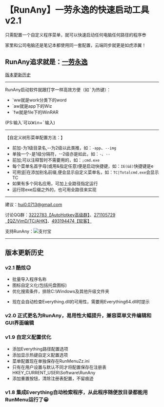 # 【RunAny】一劳永逸的快速启动工具 v2.1

只需配置一个自定义程序菜单，就可以快速启动任何电脑任何路径的程序😎

家里和公司电脑还是笔记本都使用同一套配置，云端同步就更是如虎添翼！

RunAny追求就是：<u>**一劳永逸**</u>
---

[版本更新历史](#ver)

---

RunAny启动软件就跟打字一样高效方便（如<kbd>\`</kbd>为热键）：

- \`ww就是work分类下的word
- \`aw就是app下的Wiz
- \`fw就是file下的WinRAR

(PS:输入\`可以<kbd>Win</kbd>+<kbd>\`</kbd>输入)

---


【自定义树形菜单配置方法：】
* 前加-为1级目录名,--为2级以此类推，如：`-app`、`--img`
* 单独一个-是1级分隔符，--2级亦是如此，如：`-`、`--`
* 前加;可以注释暂时不需要用的，如：`;cmd.exe`
* 每个菜单名首字母(或用&指定任意)便是启动快捷键，如：`IE(&E)`快捷键是e
* 可用竖|在添加别名前缀,便会显示自定义菜单名，如：`TC|Totalcmd.exe`会显示TC
* 如果有多个同名应用，可加上全路径指定运行
* 运行除exe后缀之外的，也可用全路径来实现

---

建议：hui0.0713@gmail.com

讨论QQ群：[3222783【AutoHotkey高级群】](https://jq.qq.com/?_wv=1027&k=43uBHer)、[271105729【QZ/VimD/TC/AHK】](https://jq.qq.com/?_wv=1027&k=43u3DuR)、[493194474【软客】](https://jq.qq.com/?_wv=1027&k=43trxF5)

支持RunAny：![支付宝](https://raw.githubusercontent.com/hui-Zz/RunAny/master/支持RunAny.jpg)

---

## <a name="ver">版本更新历史</a>

### v2.1 酷炫😉
+ 批量导入程序名称
+ 图标自定义化(包括托盘图标)
+ 优化搜索条件，排除C:\Windows及其他升级文件夹
* 现在会自动检查Everything.dll的可用性，需要用Everything64.dll时提示

### v2.0 正式更名为RunAny，易用性大幅提升，兼容菜单文件编辑和GUI界面编辑

### v1.9 自定义配置优化

+ 添加Everything路径配置选项
+ 添加显示热键自定义配置选项
+ 菜单配置现在单独保存在RunMenuZz.ini
+ 只有在用户设置与默认不同才将配置保存在注册表HKEY_CURRENT_USER\Software\RunAny
+ 添加重置按钮，清除注册表配置，不留痕迹

### v1.8 集成Everything自动检索程序，从此程序随便放目录都能用RunMenu运行了😀
